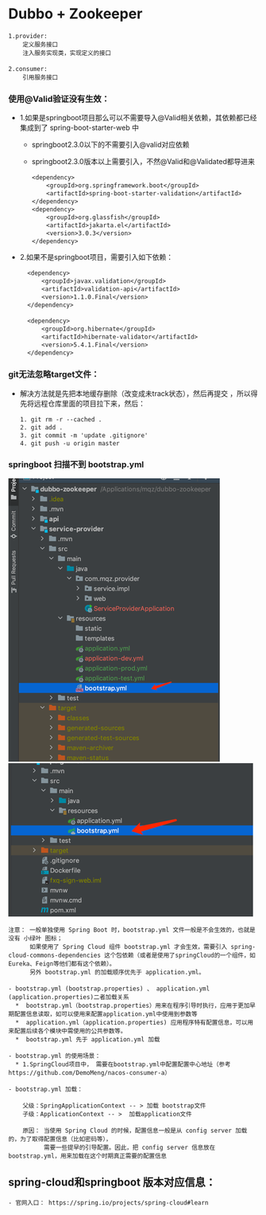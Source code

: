 # Dubbo + Zookeeper
    1.provider:
        定义服务接口
        注入服务实现类，实现定义的接口

    2.consumer:
        引用服务接口





### 使用@Valid验证没有生效：
- 1.如果是springboot项目那么可以不需要导入@Valid相关依赖，其依赖都已经集成到了 spring-boot-starter-web 中
    * springboot2.3.0以下的不需要引入@valid对应依赖
    * springboot2.3.0版本以上需要引入，不然@Valid和@Validated都导进来
      
          <dependency>
              <groupId>org.springframework.boot</groupId>
              <artifactId>spring-boot-starter-validation</artifactId>
          </dependency>
          <dependency>
              <groupId>org.glassfish</groupId>
              <artifactId>jakarta.el</artifactId>
              <version>3.0.3</version>
          </dependency>

- 2.如果不是springboot项目，需要引入如下依赖：
  
        <dependency>
            <groupId>javax.validation</groupId>
            <artifactId>validation-api</artifactId>
            <version>1.1.0.Final</version>
        </dependency>
        
        <dependency>
            <groupId>org.hibernate</groupId>
            <artifactId>hibernate-validator</artifactId>
            <version>5.4.1.Final</version>
        </dependency>



### git无法忽略target文件：
  * 解决方法就是先把本地缓存删除（改变成未track状态），然后再提交 ，所以得先将远程仓库里面的项目拉下来，然后：
    
        1. git rm -r --cached .  
        2. git add .
        3. git commit -m 'update .gitignore'
        4. git push -u origin master




### springboot 扫描不到 bootstrap.yml 

![bootstrap.yml未被加载](z-images/bootstrap文件加载问题.png)
![bootstrap.yml已经被加载](z-images/bootstrap文件加载问题1.png)

    注意： 一般单独使用 Spring Boot 时，bootstrap.yml 文件一般是不会生效的，也就是没有 小绿叶 图标；
          如果使用了 Spring Cloud 组件 bootstrap.yml 才会生效，需要引入 spring-cloud-commons-dependencies 这个包依赖（或者是使用了springCloud的一个组件，如Eureka、Feign等他们都有这个依赖）。 
          另外 bootstrap.yml 的加载顺序优先于 application.yml。

    - bootstrap.yml (bootstrap.properties) 、 application.yml (application.properties)二者加载关系
      *  bootstrap.yml（bootstrap.properties）用来在程序引导时执行，应用于更加早期配置信息读取，如可以使用来配置application.yml中使用到参数等
      *  application.yml（application.properties) 应用程序特有配置信息，可以用来配置后续各个模块中需使用的公共参数等。
      *  bootstrap.yml 先于 application.yml 加载

    - bootstrap.yml 的使用场景：
      * 1.SpringCloud项目中， 需要在bootstrap.yml中配置配置中心地址（参考 https://github.com/DemoMeng/nacos-consumer-a）
      
    - bootstrap.yml 加载：
        
        父级：SpringApplicationContext -- > 加载 bootstrap文件 
        子级：ApplicationContext -- >  加载application文件
        
        原因： 当使用 Spring Cloud 的时候，配置信息一般是从 config server 加载的，为了取得配置信息（比如密码等），
              需要一些提早的引导配置。因此，把 config server 信息放在 bootstrap.yml，用来加载在这个时期真正需要的配置信息
        
        
## spring-cloud和springboot 版本对应信息： 
    - 官网入口： https://spring.io/projects/spring-cloud#learn

